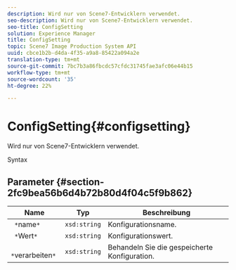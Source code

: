 ```yaml
---
description: Wird nur von Scene7-Entwicklern verwendet.
seo-description: Wird nur von Scene7-Entwicklern verwendet.
seo-title: ConfigSetting
solution: Experience Manager
title: ConfigSetting
topic: Scene7 Image Production System API
uuid: cbce1b2b-d4da-4f35-a9a8-85422a094a2e
translation-type: tm+mt
source-git-commit: 7bc7b3a86fbcdc57cfdc31745fae3afc06e44b15
workflow-type: tm+mt
source-wordcount: '35'
ht-degree: 22%

---
```



# ConfigSetting{#configsetting}

Wird nur von Scene7-Entwicklern verwendet.

Syntax

## Parameter {#section-2fc9bea56b6d4b72b80d4f04c5f9b862}

| Name | Typ | Beschreibung |
|---|---|---|
| ` *`name`*` | `xsd:string` | Konfigurationsname. |
| ` *`Wert`*` | `xsd:string` | Konfigurationswert. |
| ` *`verarbeiten`*` | `xsd:string` | Behandeln Sie die gespeicherte Konfiguration. |

